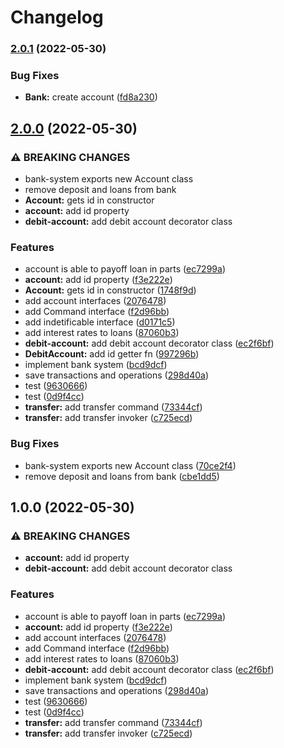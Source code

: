 # Changelog

### [2.0.1](https://github.com/mumot1999/sdm-bank/compare/bank-system-v2.0.0...bank-system-v2.0.1) (2022-05-30)


### Bug Fixes

* **Bank:** create account ([fd8a230](https://github.com/mumot1999/sdm-bank/commit/fd8a23012a8712e97edc79d1ea8bbf2bc56c7847))

## [2.0.0](https://github.com/mumot1999/sdm-bank/compare/bank-system-v1.0.0...bank-system-v2.0.0) (2022-05-30)


### ⚠ BREAKING CHANGES

* bank-system exports new Account class
* remove deposit and loans from bank
* **Account:** gets id in constructor
* **account:** add id property
* **debit-account:** add debit account decorator class

### Features

* account is able to payoff loan in parts ([ec7299a](https://github.com/mumot1999/sdm-bank/commit/ec7299a8e109ac5f57085ba1c2dd5dd3160ef2a8))
* **account:** add id property ([f3e222e](https://github.com/mumot1999/sdm-bank/commit/f3e222ec9b676dabed5f1fdbfd4cb3a8de6aa635))
* **Account:** gets id in constructor ([1748f9d](https://github.com/mumot1999/sdm-bank/commit/1748f9dcf79eff4a967af1cd822b9967cb1296ee))
* add account interfaces ([2076478](https://github.com/mumot1999/sdm-bank/commit/20764786b66e40266c36f2a88032ea9f0d9afb85))
* add Command interface ([f2d96bb](https://github.com/mumot1999/sdm-bank/commit/f2d96bb46ba2487aa91b06155fddc823ce27ea69))
* add indetificable interface ([d0171c5](https://github.com/mumot1999/sdm-bank/commit/d0171c53948f906bb1ebd15828cd07b6d4edd1c8))
* add interest rates to loans ([87060b3](https://github.com/mumot1999/sdm-bank/commit/87060b3c277a57ed073a2a3e0ed23e8f659a31df))
* **debit-account:** add debit account decorator class ([ec2f6bf](https://github.com/mumot1999/sdm-bank/commit/ec2f6bfc68f31b11c3ed4f5db75976a2730de641))
* **DebitAccount:** add id getter fn ([997296b](https://github.com/mumot1999/sdm-bank/commit/997296b268be1ca7a55d7fbca65dc47fa1e7c34e))
* implement bank system ([bcd9dcf](https://github.com/mumot1999/sdm-bank/commit/bcd9dcf6520398f18e43498ca3aed6f0329d44b7))
* save transactions and operations ([298d40a](https://github.com/mumot1999/sdm-bank/commit/298d40a647a94236f907c1f7850ea733aec422dc))
* test ([9630666](https://github.com/mumot1999/sdm-bank/commit/9630666bee508202da9eec1998c5cb809b42af55))
* test ([0d9f4cc](https://github.com/mumot1999/sdm-bank/commit/0d9f4ccf4378046223a04d8b8ce6a9c9871fb4b0))
* **transfer:** add transfer command ([73344cf](https://github.com/mumot1999/sdm-bank/commit/73344cf67768f3354e9f71c8fa1dd4adb1d234fe))
* **transfer:** add transfer invoker ([c725ecd](https://github.com/mumot1999/sdm-bank/commit/c725ecd8241c08428f2630db4dbdb616bd2727f6))


### Bug Fixes

* bank-system exports new Account class ([70ce2f4](https://github.com/mumot1999/sdm-bank/commit/70ce2f460231f9aa3eba834130b4cff25f360d3e))
* remove deposit and loans from bank ([cbe1dd5](https://github.com/mumot1999/sdm-bank/commit/cbe1dd5b6cc67f12093f1f1c780da2624f87602c))

## 1.0.0 (2022-05-30)


### ⚠ BREAKING CHANGES

* **account:** add id property
* **debit-account:** add debit account decorator class

### Features

* account is able to payoff loan in parts ([ec7299a](https://github.com/mumot1999/sdm-bank/commit/ec7299a8e109ac5f57085ba1c2dd5dd3160ef2a8))
* **account:** add id property ([f3e222e](https://github.com/mumot1999/sdm-bank/commit/f3e222ec9b676dabed5f1fdbfd4cb3a8de6aa635))
* add account interfaces ([2076478](https://github.com/mumot1999/sdm-bank/commit/20764786b66e40266c36f2a88032ea9f0d9afb85))
* add Command interface ([f2d96bb](https://github.com/mumot1999/sdm-bank/commit/f2d96bb46ba2487aa91b06155fddc823ce27ea69))
* add interest rates to loans ([87060b3](https://github.com/mumot1999/sdm-bank/commit/87060b3c277a57ed073a2a3e0ed23e8f659a31df))
* **debit-account:** add debit account decorator class ([ec2f6bf](https://github.com/mumot1999/sdm-bank/commit/ec2f6bfc68f31b11c3ed4f5db75976a2730de641))
* implement bank system ([bcd9dcf](https://github.com/mumot1999/sdm-bank/commit/bcd9dcf6520398f18e43498ca3aed6f0329d44b7))
* save transactions and operations ([298d40a](https://github.com/mumot1999/sdm-bank/commit/298d40a647a94236f907c1f7850ea733aec422dc))
* test ([9630666](https://github.com/mumot1999/sdm-bank/commit/9630666bee508202da9eec1998c5cb809b42af55))
* test ([0d9f4cc](https://github.com/mumot1999/sdm-bank/commit/0d9f4ccf4378046223a04d8b8ce6a9c9871fb4b0))
* **transfer:** add transfer command ([73344cf](https://github.com/mumot1999/sdm-bank/commit/73344cf67768f3354e9f71c8fa1dd4adb1d234fe))
* **transfer:** add transfer invoker ([c725ecd](https://github.com/mumot1999/sdm-bank/commit/c725ecd8241c08428f2630db4dbdb616bd2727f6))
